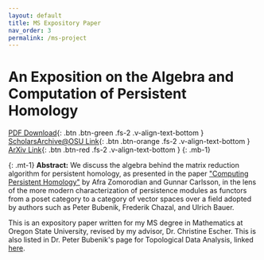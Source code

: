 ```yaml
---
layout: default
title: MS Expository Paper
nav_order: 3
permalink: /ms-project
---
```



# An Exposition on the Algebra and Computation of Persistent Homology 
[PDF Download](assets/pdfs/ranoa-expository-paper-2nd-version.pdf){: .btn .btn-green .fs-2 .v-align-text-bottom } 
[ScholarsArchive@OSU Link](https://ir.library.oregonstate.edu/concern/graduate_projects/gt54kw81q){: .btn .btn-orange .fs-2 .v-align-text-bottom }
[ArXiv Link](https://arxiv.org/abs/2408.07899){: .btn .btn-red .fs-2 .v-align-text-bottom } 
{: .mb-1}

{: .mt-1}
**Abstract:**
We discuss the algebra behind the matrix reduction algorithm for persistent homology, as presented in the paper ["Computing Persistent Homology"](https://link.springer.com/article/10.1007/s00454-004-1146-y) by Afra Zomorodian and Gunnar Carlsson, in the lens of the more modern characterization of persistence modules as functors from a poset category to a category of vector spaces over a field adopted by authors such as Peter Bubenik, Frederik Chazal, and Ulrich Bauer.

This is an expository paper written for my MS degree in Mathematics at Oregon State University, revised by my advisor, Dr. Christine Escher.
This is also listed in Dr. Peter Bubenik's page for Topological Data Analysis, linked [here](https://people.clas.ufl.edu/peterbubenik/intro-to-tda/).